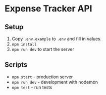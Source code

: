 # Expense Tracker API

## Setup
1. Copy `.env.example` to `.env` and fill in values.
2. `npm install`
4. `npm run dev` to start the server

## Scripts
- `npm start` - production server
- `npm run dev` - development with nodemon
- `npm test` - run tests
